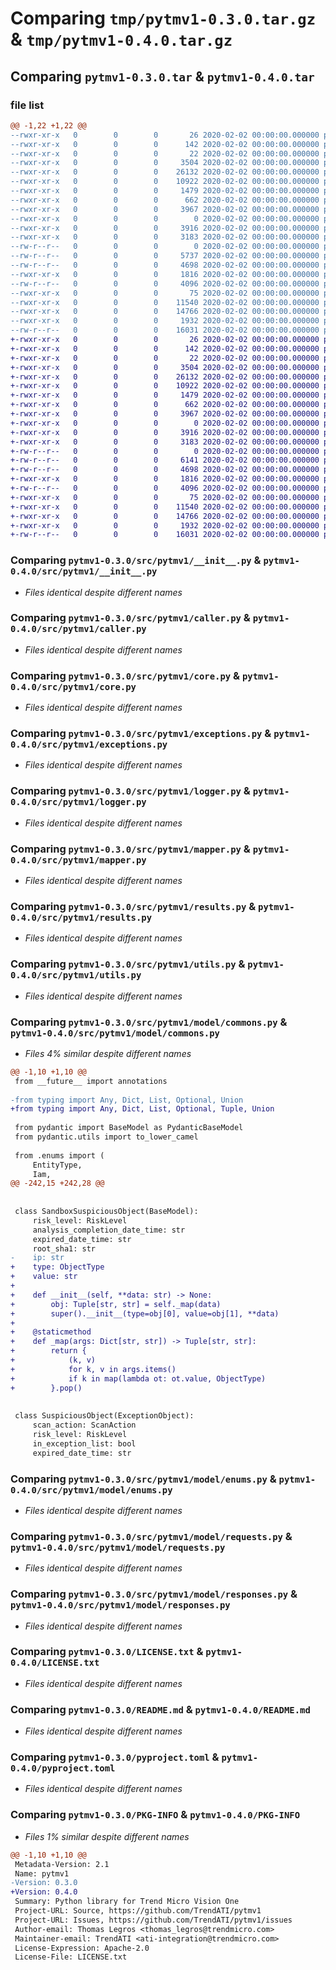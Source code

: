 # Comparing `tmp/pytmv1-0.3.0.tar.gz` & `tmp/pytmv1-0.4.0.tar.gz`

## Comparing `pytmv1-0.3.0.tar` & `pytmv1-0.4.0.tar`

### file list

```diff
@@ -1,22 +1,22 @@
--rwxr-xr-x   0        0        0       26 2020-02-02 00:00:00.000000 pytmv1-0.3.0/.coveragerc
--rwxr-xr-x   0        0        0      142 2020-02-02 00:00:00.000000 pytmv1-0.3.0/tox.ini
--rwxr-xr-x   0        0        0       22 2020-02-02 00:00:00.000000 pytmv1-0.3.0/src/pytmv1/__about__.py
--rwxr-xr-x   0        0        0     3504 2020-02-02 00:00:00.000000 pytmv1-0.3.0/src/pytmv1/__init__.py
--rwxr-xr-x   0        0        0    26132 2020-02-02 00:00:00.000000 pytmv1-0.3.0/src/pytmv1/caller.py
--rwxr-xr-x   0        0        0    10922 2020-02-02 00:00:00.000000 pytmv1-0.3.0/src/pytmv1/core.py
--rwxr-xr-x   0        0        0     1479 2020-02-02 00:00:00.000000 pytmv1-0.3.0/src/pytmv1/exceptions.py
--rwxr-xr-x   0        0        0      662 2020-02-02 00:00:00.000000 pytmv1-0.3.0/src/pytmv1/logger.py
--rwxr-xr-x   0        0        0     3967 2020-02-02 00:00:00.000000 pytmv1-0.3.0/src/pytmv1/mapper.py
--rwxr-xr-x   0        0        0        0 2020-02-02 00:00:00.000000 pytmv1-0.3.0/src/pytmv1/py.typed
--rwxr-xr-x   0        0        0     3916 2020-02-02 00:00:00.000000 pytmv1-0.3.0/src/pytmv1/results.py
--rwxr-xr-x   0        0        0     3183 2020-02-02 00:00:00.000000 pytmv1-0.3.0/src/pytmv1/utils.py
--rw-r--r--   0        0        0        0 2020-02-02 00:00:00.000000 pytmv1-0.3.0/src/pytmv1/model/__init__.py
--rw-r--r--   0        0        0     5737 2020-02-02 00:00:00.000000 pytmv1-0.3.0/src/pytmv1/model/commons.py
--rw-r--r--   0        0        0     4698 2020-02-02 00:00:00.000000 pytmv1-0.3.0/src/pytmv1/model/enums.py
--rwxr-xr-x   0        0        0     1816 2020-02-02 00:00:00.000000 pytmv1-0.3.0/src/pytmv1/model/requests.py
--rw-r--r--   0        0        0     4096 2020-02-02 00:00:00.000000 pytmv1-0.3.0/src/pytmv1/model/responses.py
--rwxr-xr-x   0        0        0       75 2020-02-02 00:00:00.000000 pytmv1-0.3.0/.gitignore
--rwxr-xr-x   0        0        0    11540 2020-02-02 00:00:00.000000 pytmv1-0.3.0/LICENSE.txt
--rwxr-xr-x   0        0        0    14766 2020-02-02 00:00:00.000000 pytmv1-0.3.0/README.md
--rwxr-xr-x   0        0        0     1932 2020-02-02 00:00:00.000000 pytmv1-0.3.0/pyproject.toml
--rw-r--r--   0        0        0    16031 2020-02-02 00:00:00.000000 pytmv1-0.3.0/PKG-INFO
+-rwxr-xr-x   0        0        0       26 2020-02-02 00:00:00.000000 pytmv1-0.4.0/.coveragerc
+-rwxr-xr-x   0        0        0      142 2020-02-02 00:00:00.000000 pytmv1-0.4.0/tox.ini
+-rwxr-xr-x   0        0        0       22 2020-02-02 00:00:00.000000 pytmv1-0.4.0/src/pytmv1/__about__.py
+-rwxr-xr-x   0        0        0     3504 2020-02-02 00:00:00.000000 pytmv1-0.4.0/src/pytmv1/__init__.py
+-rwxr-xr-x   0        0        0    26132 2020-02-02 00:00:00.000000 pytmv1-0.4.0/src/pytmv1/caller.py
+-rwxr-xr-x   0        0        0    10922 2020-02-02 00:00:00.000000 pytmv1-0.4.0/src/pytmv1/core.py
+-rwxr-xr-x   0        0        0     1479 2020-02-02 00:00:00.000000 pytmv1-0.4.0/src/pytmv1/exceptions.py
+-rwxr-xr-x   0        0        0      662 2020-02-02 00:00:00.000000 pytmv1-0.4.0/src/pytmv1/logger.py
+-rwxr-xr-x   0        0        0     3967 2020-02-02 00:00:00.000000 pytmv1-0.4.0/src/pytmv1/mapper.py
+-rwxr-xr-x   0        0        0        0 2020-02-02 00:00:00.000000 pytmv1-0.4.0/src/pytmv1/py.typed
+-rwxr-xr-x   0        0        0     3916 2020-02-02 00:00:00.000000 pytmv1-0.4.0/src/pytmv1/results.py
+-rwxr-xr-x   0        0        0     3183 2020-02-02 00:00:00.000000 pytmv1-0.4.0/src/pytmv1/utils.py
+-rw-r--r--   0        0        0        0 2020-02-02 00:00:00.000000 pytmv1-0.4.0/src/pytmv1/model/__init__.py
+-rw-r--r--   0        0        0     6141 2020-02-02 00:00:00.000000 pytmv1-0.4.0/src/pytmv1/model/commons.py
+-rw-r--r--   0        0        0     4698 2020-02-02 00:00:00.000000 pytmv1-0.4.0/src/pytmv1/model/enums.py
+-rwxr-xr-x   0        0        0     1816 2020-02-02 00:00:00.000000 pytmv1-0.4.0/src/pytmv1/model/requests.py
+-rw-r--r--   0        0        0     4096 2020-02-02 00:00:00.000000 pytmv1-0.4.0/src/pytmv1/model/responses.py
+-rwxr-xr-x   0        0        0       75 2020-02-02 00:00:00.000000 pytmv1-0.4.0/.gitignore
+-rwxr-xr-x   0        0        0    11540 2020-02-02 00:00:00.000000 pytmv1-0.4.0/LICENSE.txt
+-rwxr-xr-x   0        0        0    14766 2020-02-02 00:00:00.000000 pytmv1-0.4.0/README.md
+-rwxr-xr-x   0        0        0     1932 2020-02-02 00:00:00.000000 pytmv1-0.4.0/pyproject.toml
+-rw-r--r--   0        0        0    16031 2020-02-02 00:00:00.000000 pytmv1-0.4.0/PKG-INFO
```

### Comparing `pytmv1-0.3.0/src/pytmv1/__init__.py` & `pytmv1-0.4.0/src/pytmv1/__init__.py`

 * *Files identical despite different names*

### Comparing `pytmv1-0.3.0/src/pytmv1/caller.py` & `pytmv1-0.4.0/src/pytmv1/caller.py`

 * *Files identical despite different names*

### Comparing `pytmv1-0.3.0/src/pytmv1/core.py` & `pytmv1-0.4.0/src/pytmv1/core.py`

 * *Files identical despite different names*

### Comparing `pytmv1-0.3.0/src/pytmv1/exceptions.py` & `pytmv1-0.4.0/src/pytmv1/exceptions.py`

 * *Files identical despite different names*

### Comparing `pytmv1-0.3.0/src/pytmv1/logger.py` & `pytmv1-0.4.0/src/pytmv1/logger.py`

 * *Files identical despite different names*

### Comparing `pytmv1-0.3.0/src/pytmv1/mapper.py` & `pytmv1-0.4.0/src/pytmv1/mapper.py`

 * *Files identical despite different names*

### Comparing `pytmv1-0.3.0/src/pytmv1/results.py` & `pytmv1-0.4.0/src/pytmv1/results.py`

 * *Files identical despite different names*

### Comparing `pytmv1-0.3.0/src/pytmv1/utils.py` & `pytmv1-0.4.0/src/pytmv1/utils.py`

 * *Files identical despite different names*

### Comparing `pytmv1-0.3.0/src/pytmv1/model/commons.py` & `pytmv1-0.4.0/src/pytmv1/model/commons.py`

 * *Files 4% similar despite different names*

```diff
@@ -1,10 +1,10 @@
 from __future__ import annotations
 
-from typing import Any, Dict, List, Optional, Union
+from typing import Any, Dict, List, Optional, Tuple, Union
 
 from pydantic import BaseModel as PydanticBaseModel
 from pydantic.utils import to_lower_camel
 
 from .enums import (
     EntityType,
     Iam,
@@ -242,15 +242,28 @@
 
 
 class SandboxSuspiciousObject(BaseModel):
     risk_level: RiskLevel
     analysis_completion_date_time: str
     expired_date_time: str
     root_sha1: str
-    ip: str
+    type: ObjectType
+    value: str
+
+    def __init__(self, **data: str) -> None:
+        obj: Tuple[str, str] = self._map(data)
+        super().__init__(type=obj[0], value=obj[1], **data)
+
+    @staticmethod
+    def _map(args: Dict[str, str]) -> Tuple[str, str]:
+        return {
+            (k, v)
+            for k, v in args.items()
+            if k in map(lambda ot: ot.value, ObjectType)
+        }.pop()
 
 
 class SuspiciousObject(ExceptionObject):
     scan_action: ScanAction
     risk_level: RiskLevel
     in_exception_list: bool
     expired_date_time: str
```

### Comparing `pytmv1-0.3.0/src/pytmv1/model/enums.py` & `pytmv1-0.4.0/src/pytmv1/model/enums.py`

 * *Files identical despite different names*

### Comparing `pytmv1-0.3.0/src/pytmv1/model/requests.py` & `pytmv1-0.4.0/src/pytmv1/model/requests.py`

 * *Files identical despite different names*

### Comparing `pytmv1-0.3.0/src/pytmv1/model/responses.py` & `pytmv1-0.4.0/src/pytmv1/model/responses.py`

 * *Files identical despite different names*

### Comparing `pytmv1-0.3.0/LICENSE.txt` & `pytmv1-0.4.0/LICENSE.txt`

 * *Files identical despite different names*

### Comparing `pytmv1-0.3.0/README.md` & `pytmv1-0.4.0/README.md`

 * *Files identical despite different names*

### Comparing `pytmv1-0.3.0/pyproject.toml` & `pytmv1-0.4.0/pyproject.toml`

 * *Files identical despite different names*

### Comparing `pytmv1-0.3.0/PKG-INFO` & `pytmv1-0.4.0/PKG-INFO`

 * *Files 1% similar despite different names*

```diff
@@ -1,10 +1,10 @@
 Metadata-Version: 2.1
 Name: pytmv1
-Version: 0.3.0
+Version: 0.4.0
 Summary: Python library for Trend Micro Vision One
 Project-URL: Source, https://github.com/TrendATI/pytmv1
 Project-URL: Issues, https://github.com/TrendATI/pytmv1/issues
 Author-email: Thomas Legros <thomas_legros@trendmicro.com>
 Maintainer-email: TrendATI <ati-integration@trendmicro.com>
 License-Expression: Apache-2.0
 License-File: LICENSE.txt
```

